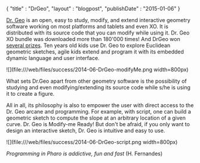 {"title" : "DrGeo","layout" : "blogpost","publishDate" : "2015-01-06"}[Dr. Geo](http://www.drgeo.eu/) is an open, easy to study, modify, and extend interactive geometry software working on most platforms and tablets and even XO. It is distributed with its source code that you can modify while using it. Dr. Geo XO bundle was downloaded more than 180'000 times! And DrGeo won [several prizes](http://www.drgeo.eu/community).Ten years old kids use Dr. Geo to explore Euclidean geometric sketches, agile kids extend and program it with its embedded dynamic language and user interface.![](file:///web/files/success/2014-06-DrGeo-modifyMe.png width=800px)What sets Dr.Geo apart from other geometry software is the possibility of studying and even modifying/extending its source code while s/he is using it to create a figure. All in all, its philosophy is also to empower the user with direct access to the Dr. Geo arcane and programming. For example, with script, one can build a geometric sketch to compute the slope at an arbitrary location of a given curve.  Dr. Geo is Modify-me Ready! But don't be afraid, if you only want to design an interactive sketch, Dr. Geo is intuitive and easy to use.![](file:///web/files/success/2014-06-DrGeo-script.png width=800px)_Programming in Pharo is addictive, fun and fast_ \(H. Fernandes\) 
